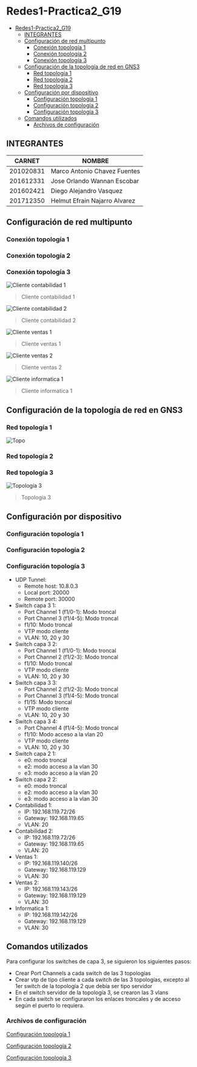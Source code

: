 # Redes1-Practica2_G19

- [Redes1-Practica2_G19](#redes1-practica2_g19)
  - [INTEGRANTES](#integrantes)
  - [Configuración de red multipunto](#configuración-de-red-multipunto)
    - [Conexión topología 1](#conexión-topología-1)
    - [Conexión topología 2](#conexión-topología-2)
    - [Conexión topología 3](#conexión-topología-3)
  - [Configuración de la topología de red en GNS3](#configuración-de-la-topología-de-red-en-gns3)
    - [Red topología 1](#red-topología-1)
    - [Red topología 2](#red-topología-2)
    - [Red topología 3](#red-topología-3)
  - [Configuración por dispositivo](#configuración-por-dispositivo)
    - [Configuración topología 1](#configuración-topología-1)
    - [Configuración topología 2](#configuración-topología-2)
    - [Configuración topología 3](#configuración-topología-3)
  - [Comandos utilizados](#comandos-utilizados)
    - [Archivos de configuración](#archivos-de-configuración)

## INTEGRANTES

|  CARNET   | NOMBRE                        |
| :-------: | ----------------------------- |
| 201020831 | Marco Antonio Chavez Fuentes  |
| 201612331 | Jose Orlando Wannan Escobar   |
| 201602421 | Diego Alejandro Vasquez       |
| 201712350 | Helmut Efrain Najarro Alvarez |

## Configuración de red multipunto

### Conexión topología 1

### Conexión topología 2

### Conexión topología 3

![Cliente contabilidad 1](Res/ip_Conta1.png)
>Cliente contabilidad 1

![Cliente contabilidad 2](Res/ip_Conta2.png)
>Cliente contabilidad 2

![Cliente ventas 1](Res/ip_Ventas1.png)
>Cliente ventas 1

![Cliente ventas 2](Res/ip_Ventas2.png)
>Cliente ventas 2

![Cliente informatica 1](Res/ip_Informatica1.png)
>Cliente informatica 1

## Configuración de la topología de red en GNS3

### Red topología 1
![Topo](https://user-images.githubusercontent.com/39930464/113613320-4b2ed100-960e-11eb-9d2f-f5772c9cd7f5.PNG)

### Red topología 2

### Red topología 3

![Topología 3](Res/Topologia%203.png)
> Topología 3

## Configuración por dispositivo

### Configuración topología 1

### Configuración topología 2

### Configuración topología 3

- UDP Tunnel:
  - Remote host: 10.8.0.3
  - Local port: 20000
  - Remote port: 30000
- Switch capa 3 1:
  - Port Channel 1 (f1/0-1): Modo troncal
  - Port Channel 3 (f1/4-5): Modo troncal
  - f1/10: Modo troncal
  - VTP modo cliente
  - VLAN: 10, 20 y 30
- Switch capa 3 2:
  - Port Channel 1 (f1/0-1): Modo troncal
  - Port Channel 2 (f1/2-3): Modo troncal
  - f1/10: Modo troncal
  - VTP modo cliente
  - VLAN: 10, 20 y 30
- Switch capa 3 3:
  - Port Channel 2 (f1/2-3): Modo troncal
  - Port Channel 3 (f1/4-5): Modo troncal
  - f1/15: Modo troncal
  - VTP modo cliente
  - VLAN: 10, 20 y 30
- Switch capa 3 4:
  - Port Channel 4 (f1/4-5): Modo troncal
  - f1/10: Modo acceso a la vlan 20
  - VTP modo cliente
  - VLAN: 10, 20 y 30
- Switch capa 2 1:
  - e0: modo troncal
  - e2: modo acceso a la vlan 30
  - e3: modo acceso a la vlan 20
- Switch capa 2 2:
  - e0: modo troncal
  - e2: modo acceso a la vlan 30
  - e3: modo acceso a la vlan 30
- Contabilidad 1:
  - IP: 192.168.119.72/26
  - Gateway: 192.168.119.65
  - VLAN: 20
- Contabilidad 2:
  - IP: 192.168.119.72/26
  - Gateway: 192.168.119.65
  - VLAN: 20
- Ventas 1:
  - IP: 192.168.119.140/26
  - Gateway: 192.168.119.129
  - VLAN: 30
- Ventas 2:
  - IP: 192.168.119.143/26
  - Gateway: 192.168.119.129
  - VLAN: 30
- Informatica 1:
  - IP: 192.168.119.142/26
  - Gateway: 192.168.119.129
  - VLAN: 30

## Comandos utilizados

Para configurar los switches de capa 3, se siguieron los siguientes pasos:

- Crear Port Channels a cada switch de las 3 topologías
- Crear vtp de tipo cliente a cada switch de las 3 topologías, excepto al 1er switch de la topología 2 que debía ser tipo servidor
- En el switch servidor de la topología 3, se crearon las 3 vlans
- En cada switch se configuraron los enlaces troncales y de acceso según el puerto lo requiera.

### Archivos de configuración

[Configuración topología 1](Topo1_conf.md)

[Configuración topología 2](Topo2_conf.md)

[Configuración topología 3](Topo3_conf.md)
